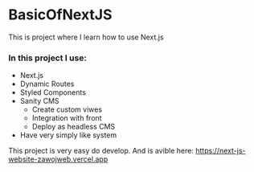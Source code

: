 # BasicOfNextJS
 This is project where I learn how to use Next.js

### In this project I use:
* Next.js
* Dynamic Routes
* Styled Components
* Sanity CMS
  - Create custom viwes
  - Integration with front
  - Deploy as headless CMS
* Have very simply like system

This project is very easy do develop.
And is avible here: https://next-js-website-zawojweb.vercel.app
